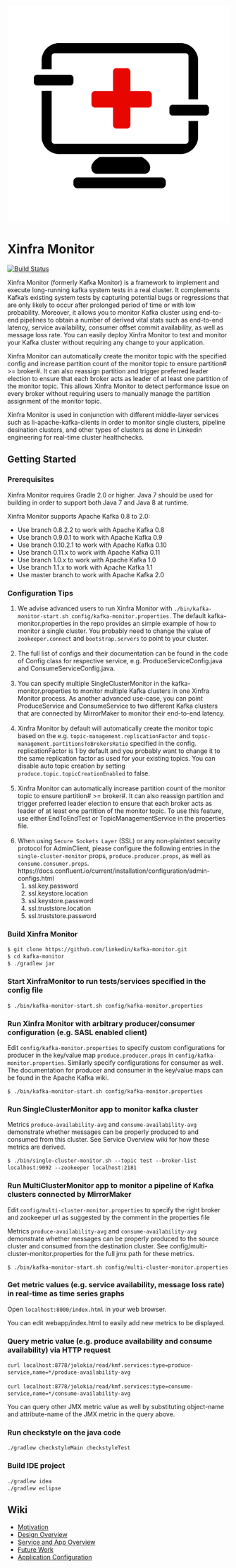 <p align="center">
  <img src="/docs/images/xinfra_monitor.png" width="510"/>
</p>

# Xinfra Monitor
[![Build Status](https://travis-ci.org/linkedin/kafka-monitor.svg?branch=master)](https://travis-ci.org/linkedin/kafka-monitor)

Xinfra Monitor (formerly Kafka Monitor) is a framework to implement and execute long-running kafka
system tests in a real cluster. It complements Kafka’s existing system
tests by capturing potential bugs or regressions that are only likely to occur
after prolonged period of time or with low probability. Moreover, it allows you to monitor Kafka
cluster using end-to-end pipelines to obtain a number of derived vital stats
such as end-to-end latency, service availability, consumer offset commit availability,
as well as message loss rate. You can easily
deploy Xinfra Monitor to test and monitor your Kafka cluster without requiring
any change to your application.

Xinfra Monitor can automatically create the monitor topic with the specified config
and increase partition count of the monitor topic to ensure partition# >=
broker#. It can also reassign partition and trigger preferred leader election
to ensure that each broker acts as leader of at least one partition of the
monitor topic. This allows Xinfra Monitor to detect performance issue on every
broker without requiring users to manually manage the partition assignment of
the monitor topic.

Xinfra Monitor is used in conjunction with different middle-layer services such as li-apache-kafka-clients in order to monitor single clusters, pipeline desination clusters, and other types of clusters as done in Linkedin engineering for real-time cluster healthchecks.

## Getting Started

### Prerequisites
Xinfra Monitor requires Gradle 2.0 or higher. Java 7 should be used for
building in order to support both Java 7 and Java 8 at runtime.

Xinfra Monitor supports Apache Kafka 0.8 to 2.0:
- Use branch 0.8.2.2 to work with Apache Kafka 0.8
- Use branch 0.9.0.1 to work with Apache Kafka 0.9
- Use branch 0.10.2.1 to work with Apache Kafka 0.10
- Use branch 0.11.x to work with Apache Kafka 0.11
- Use branch 1.0.x to work with Apache Kafka 1.0
- Use branch 1.1.x to work with Apache Kafka 1.1
- Use master branch to work with Apache Kafka 2.0


### Configuration Tips

<ol>
<li> We advise advanced users to run Xinfra Monitor with
<code>./bin/kafka-monitor-start.sh config/kafka-monitor.properties</code>. The default
kafka-monitor.properties in the repo provides an simple example of how to
monitor a single cluster. You probably need to change the value of
<code>zookeeper.connect</code> and <code>bootstrap.servers</code> to point to your cluster.
  </li>
  <br />
<li> The full list of configs and their documentation can be found in the code of
Config class for respective service, e.g. ProduceServiceConfig.java and
ConsumeServiceConfig.java.</li>
<br />
<li> You can specify multiple SingleClusterMonitor in the kafka-monitor.properties to
monitor multiple Kafka clusters in one Xinfra Monitor process. As another
advanced use-case, you can point ProduceService and ConsumeService to two different Kafka clusters that are connected by MirrorMaker to monitor their end-to-end latency.</li>
<br />  
<li> Xinfra Monitor by default will automatically create the monitor topic based on
the e.g.  <code>topic-management.replicationFactor</code> and <code>topic-management.partitionsToBrokersRatio</code>
specified in the config. replicationFactor is 1 by default and you probably
want to change it to the same replication factor as used for your existing
topics. You can disable auto topic creation by setting <code>produce.topic.topicCreationEnabled</code> to false.
</li>
<br />
<li> Xinfra Monitor can automatically increase partition count of the monitor topic
to ensure partition# >= broker#. It can also reassign partition and trigger
preferred leader election to ensure that each broker acts as leader of at least
one partition of the monitor topic. To use this feature, use either
EndToEndTest or TopicManagementService in the properties file. </li>
<br />
  <li> When using <code>Secure Sockets Layer</code> (SSL) or any non-plaintext security protocol for AdminClient, please configure the following entries in the <code>single-cluster-monitor</code> props, <code>produce.producer.props</code>, as well as <code>consume.consumer.props</code>. https://docs.confluent.io/current/installation/configuration/admin-configs.html 
<ol>
  <li> ssl.key.password	</li>
  <li> ssl.keystore.location</li>
  <li> ssl.keystore.password </li>
  <li> ssl.truststore.location</li>
  <li> ssl.truststore.password</li>
</ol>
</ol>


### Build Xinfra Monitor
```
$ git clone https://github.com/linkedin/kafka-monitor.git
$ cd kafka-monitor 
$ ./gradlew jar
```

### Start XinfraMonitor to run tests/services specified in the config file
```
$ ./bin/kafka-monitor-start.sh config/kafka-monitor.properties
```

### Run Xinfra Monitor with arbitrary producer/consumer configuration (e.g. SASL enabled client)
Edit `config/kafka-monitor.properties` to specify custom configurations for producer in the key/value map `produce.producer.props` in
`config/kafka-monitor.properties`. Similarly specify configurations for
consumer as well. The documentation for producer and consumer in the key/value maps can be found in the Apache Kafka wiki.

```
$ ./bin/kafka-monitor-start.sh config/kafka-monitor.properties
```

### Run SingleClusterMonitor app to monitor kafka cluster

Metrics `produce-availability-avg` and `consume-availability-avg` demonstrate
whether messages can be properly produced to and consumed from this cluster.
See Service Overview wiki for how these metrics are derived.

```
$ ./bin/single-cluster-monitor.sh --topic test --broker-list localhost:9092 --zookeeper localhost:2181
```

### Run MultiClusterMonitor app to monitor a pipeline of Kafka clusters connected by MirrorMaker
Edit `config/multi-cluster-monitor.properties` to specify the right broker and
zookeeper url as suggested by the comment in the properties file

Metrics `produce-availability-avg` and `consume-availability-avg` demonstrate
whether messages can be properly produced to the source cluster and consumed
from the destination cluster. See config/multi-cluster-monitor.properties for
the full jmx path for these metrics.

```
$ ./bin/kafka-monitor-start.sh config/multi-cluster-monitor.properties
```

### Get metric values (e.g. service availability, message loss rate) in real-time as time series graphs
Open ```localhost:8000/index.html``` in your web browser.

You can edit webapp/index.html to easily add new metrics to be displayed.

### Query metric value (e.g. produce availability and consume availability) via HTTP request
```
curl localhost:8778/jolokia/read/kmf.services:type=produce-service,name=*/produce-availability-avg

curl localhost:8778/jolokia/read/kmf.services:type=consume-service,name=*/consume-availability-avg
```

You can query other JMX metric value as well by substituting object-name and
attribute-name of the JMX metric in the query above.

### Run checkstyle on the java code
```
./gradlew checkstyleMain checkstyleTest
```

### Build IDE project
```
./gradlew idea
./gradlew eclipse
```

## Wiki

- [Motivation](https://github.com/linkedin/kafka-monitor/wiki/Motivation)
- [Design Overview](https://github.com/linkedin/kafka-monitor/wiki/Design-Overview)
- [Service and App Overview](https://github.com/linkedin/kafka-monitor/wiki)
- [Future Work](https://github.com/linkedin/kafka-monitor/wiki/Future-Work)
- [Application Configuration](https://github.com/linkedin/kafka-monitor/wiki/App-Configuration)
